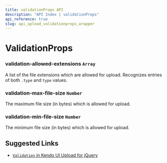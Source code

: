 ```yaml
---
title: validationProps API
description: "API Index | validationProps"
api_reference: true
slug: api_upload_validationprops_wrapper
---
```


# ValidationProps

### validation-allowed-extensions `Array`

A list of the file extensions which are allowed for upload. Recognizes entries of both `.type` and `type` values.

### validation-max-file-size `Number`

The maximum file size (in bytes) which is allowed for upload.

### validation-min-file-size `Number`

The minimum file size (in bytes) which is allowed for upload.

## Suggested Links

* [`Validation` in Kendo UI Upload for jQuery](https://docs.telerik.com/kendo-ui/api/javascript/ui/upload/configuration/validation)
